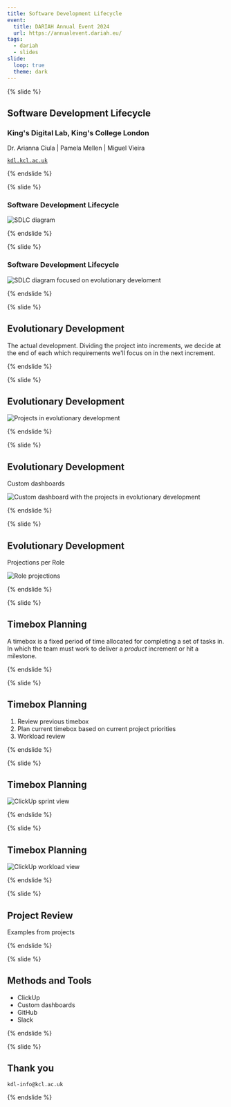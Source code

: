 ```yaml
---
title: Software Development Lifecycle
event:
  title: DARIAH Annual Event 2024
  url: https://annualevent.dariah.eu/
tags:
  - dariah
  - slides
slide:
  loop: true
  theme: dark
---
```


{% slide %}

## Software Development Lifecycle

### King's Digital Lab, King's College London

Dr. Arianna Ciula | Pamela Mellen | Miguel Vieira

[`kdl.kcl.ac.uk`](https://kdl.kcl.ac.uk)

{% endslide %}

{% slide %}

### Software Development Lifecycle

![SDLC diagram](/assets/images/slides/sdlc.png)

{% endslide %}

{% slide %}

### Software Development Lifecycle

![SDLC diagram focused on evolutionary develoment](/assets/images/slides/sdlc-evodev-focus.jpg)

{% endslide %}

{% slide %}

## Evolutionary Development

The actual development. Dividing the project into increments, we decide at the end of each which requirements we'll focus on in the next increment.

{% endslide %}

{% slide %}

## Evolutionary Development

![Projects in evolutionary development](/assets/images/slides/evodev-projects.png)

{% endslide %}

{% slide %}

## Evolutionary Development

Custom dashboards

![Custom dashboard with the projects in evolutionary development](/assets/images/slides/clickup-dashboard.png)

{% endslide %}

{% slide %}

## Evolutionary Development

Projections per Role

![Role projections](/assets/images/slides/clickup-projections.png)

{% endslide %}

{% slide %}

## Timebox Planning

A timebox is a fixed period of time allocated for completing a set of tasks in. In which the team must work to deliver a _product_ increment or hit a milestone.

{% endslide %}

{% slide %}

## Timebox Planning

1. Review previous timebox
1. Plan current timebox based on current project priorities
1. Workload review

{% endslide %}

{% slide %}

## Timebox Planning

![ClickUp sprint view](/assets/images/slides/clickup-sprints.png)

{% endslide %}

{% slide %}

## Timebox Planning

![ClickUp workload view](/assets/images/slides/clickup-workload.png)

{% endslide %}

{% slide %}

## Project Review

Examples from projects

{% endslide %}

{% slide %}

## Methods and Tools

- ClickUp
- Custom dashboards
- GitHub
- Slack

{% endslide %}

{% slide %}

## Thank you

`kdl-info@kcl.ac.uk`

{% endslide %}
